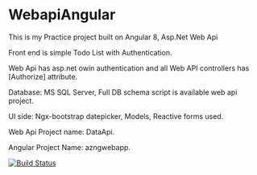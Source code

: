 # WebapiAngular
 
This is my Practice project built on Angular 8, Asp.Net Web Api

Front end is simple Todo List with Authentication.

Web Api has asp.net owin authentication and all Web API controllers has [Authorize] attribute.

Database: MS SQL Server, Full DB schema script is available web api project.

UI side: Ngx-bootstrap datepicker, Models, Reactive forms used.

Web Api Project name: DataApi.

Angular Project Name: azngwebapp.


[![Build Status](https://dev.azure.com/narenangular/naren7090/_apis/build/status/LSDataApi_.NetCore?branchName=master)](https://dev.azure.com/narenangular/naren7090/_build/latest?definitionId=5&branchName=master)
